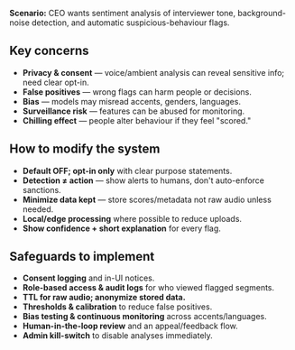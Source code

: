 **Scenario:** CEO wants sentiment analysis of interviewer tone, background-noise detection, and automatic suspicious-behaviour flags.

## Key concerns

* **Privacy & consent** — voice/ambient analysis can reveal sensitive info; need clear opt-in.
* **False positives** — wrong flags can harm people or decisions.
* **Bias** — models may misread accents, genders, languages.
* **Surveillance risk** — features can be abused for monitoring.
* **Chilling effect** — people alter behaviour if they feel "scored."

## How to modify the system

* **Default OFF; opt-in only** with clear purpose statements.
* **Detection ≠ action** — show alerts to humans, don't auto-enforce sanctions.
* **Minimize data kept** — store scores/metadata not raw audio unless needed.
* **Local/edge processing** where possible to reduce uploads.
* **Show confidence + short explanation** for every flag.

## Safeguards to implement

* **Consent logging** and in-UI notices.
* **Role-based access & audit logs** for who viewed flagged segments.
* **TTL for raw audio; anonymize stored data.**
* **Thresholds & calibration** to reduce false positives.
* **Bias testing & continuous monitoring** across accents/languages.
* **Human-in-the-loop review** and an appeal/feedback flow.
* **Admin kill-switch** to disable analyses immediately.